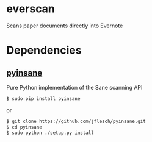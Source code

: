# everscan
Scans paper documents directly into Evernote

# Dependencies
## [pyinsane](https://github.com/jflesch/pyinsane/ "pyinsane")
Pure Python implementation of the Sane scanning API
```bash
$ sudo pip install pyinsane
```
or
```bash
$ git clone https://github.com/jflesch/pyinsane.git
$ cd pyinsane
$ sudo python ./setup.py install
```
  
